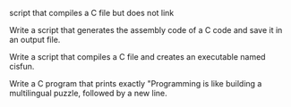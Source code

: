  script that compiles a C file but does not link



Write a script that generates the assembly code of a C code and save it in an output file.



Write a script that compiles a C file and creates an executable named cisfun.



Write a C program that prints exactly "Programming is like building a multilingual puzzle, followed by a new line.
